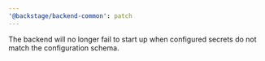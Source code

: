 ```yaml
---
'@backstage/backend-common': patch
---
```


The backend will no longer fail to start up when configured secrets do not match the configuration schema.
